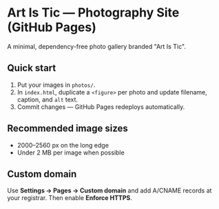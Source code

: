 
# Art Is Tic — Photography Site (GitHub Pages)

A minimal, dependency-free photo gallery branded "Art Is Tic".

## Quick start
1. Put your images in `photos/`.
2. In `index.html`, duplicate a `<figure>` per photo and update filename, caption, and `alt` text.
3. Commit changes — GitHub Pages redeploys automatically.

## Recommended image sizes
- 2000–2560 px on the long edge
- Under 2 MB per image when possible

## Custom domain
Use **Settings → Pages → Custom domain** and add A/CNAME records at your registrar. Then enable **Enforce HTTPS**.
